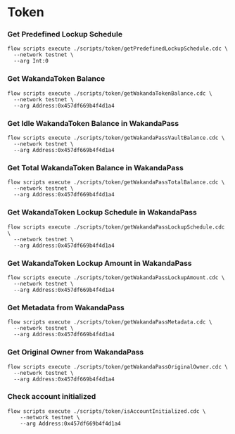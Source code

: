 # Token
### Get Predefined Lockup Schedule
```
flow scripts execute ./scripts/token/getPredefinedLockupSchedule.cdc \
  --network testnet \
  --arg Int:0
```

### Get WakandaToken Balance
```
flow scripts execute ./scripts/token/getWakandaTokenBalance.cdc \
  --network testnet \
  --arg Address:0x457df669b4f4d1a4
```

### Get Idle WakandaToken Balance in WakandaPass
```
flow scripts execute ./scripts/token/getWakandaPassVaultBalance.cdc \
  --network testnet \
  --arg Address:0x457df669b4f4d1a4
```

### Get Total WakandaToken Balance in WakandaPass
```
flow scripts execute ./scripts/token/getWakandaPassTotalBalance.cdc \
  --network testnet \
  --arg Address:0x457df669b4f4d1a4
```

### Get WakandaToken Lockup Schedule in WakandaPass
```
flow scripts execute ./scripts/token/getWakandaPassLockupSchedule.cdc \
  --network testnet \
  --arg Address:0x457df669b4f4d1a4
```

### Get WakandaToken Lockup Amount in WakandaPass
```
flow scripts execute ./scripts/token/getWakandaPassLockupAmount.cdc \
  --network testnet \
  --arg Address:0x457df669b4f4d1a4
```

### Get Metadata from WakandaPass
```
flow scripts execute ./scripts/token/getWakandaPassMetadata.cdc \
  --network testnet \
  --arg Address:0x457df669b4f4d1a4
```

### Get Original Owner from WakandaPass
```
flow scripts execute ./scripts/token/getWakandaPassOriginalOwner.cdc \
  --network testnet \
  --arg Address:0x457df669b4f4d1a4
```

### Check account initialized
```
flow scripts execute ./scripts/token/isAccountInitialized.cdc \
    --network testnet \
    --arg Address:0x457df669b4f4d1a4
```